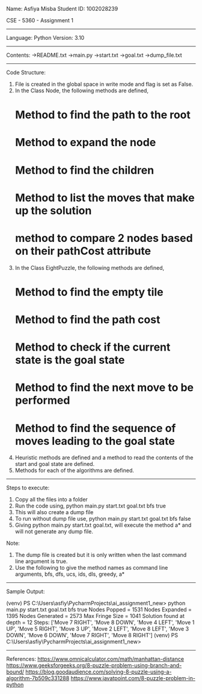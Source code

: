 Name: Asfiya Misba
Student ID: 1002028239

CSE - 5360 - Assignment 1

**********************************************************************
Language: Python
Version: 3.10

***********************************************************************
Contents:
->README.txt
->main.py
->start.txt
->goal.txt
->dump_file.txt

*********************************************************************
Code Structure:
1. File is created in the global space in write mode and flag is set as False.
2. In the Class Node, the following methods are defined, 
	# Method to find the path to the root
	# Method to expand the node
	# Method to find the children
	# Method to list the moves that make up the solution
	# method to compare 2 nodes based on their pathCost attribute
3. In the Class EightPuzzle, the following methods are defined,
	# Method to find the empty tile
	# Method to find the path cost
	# Method to check if the current state is the goal state
	# Method to find the next move to be performed
	# Method to find the sequence of moves leading to the goal state
4. Heuristic methods are defined and a method to read the contents of the start and goal state are defined.
5. Methods for each of the algorithms are defined.


***********************************************************************
Steps to execute:
1. Copy all the files into a folder
2. Run the code using,
				python main.py start.txt goal.txt bfs true
3. This will also create a dump file
4. To run without dump file use,
				python main.py start.txt goal.txt bfs false
5. Giving python main.py start.txt goal.txt, will execute the method a* and will not generate any dump file.


Note: 
1. The dump file is created but it is only written when the last command line argument is true.
2. Use the following to give the method names as command line arguments,
	bfs, dfs, ucs, ids, dls, greedy, a*



**************************************************************************
Sample Output:

(venv) PS C:\Users\asfiy\PycharmProjects\ai_assignment1_new> python main.py start.txt goal.txt bfs true
Nodes Popped =  1531
Nodes Expanded =  1395
Nodes Generated =  2573
Max Fringe Size =  1041
Solution found at depth =  12
Steps: 
['Move 7 RIGHT', 'Move 8 DOWN', 'Move 4 LEFT', 'Move 1 UP', 'Move 5 RIGHT', 'Move 3 UP', 'Move 2 LEFT', 'Move 8 LEFT', 'Move 3 DOWN', 'Move 6 DOWN', 'Move 7 RIGHT', 'Move 8 RIGHT']
(venv) PS C:\Users\asfiy\PycharmProjects\ai_assignment1_new> 


*********************************************************************************
References:
https://www.omnicalculator.com/math/manhattan-distance
https://www.geeksforgeeks.org/8-puzzle-problem-using-branch-and-bound/
https://blog.goodaudience.com/solving-8-puzzle-using-a-algorithm-7b509c331288
https://www.javatpoint.com/8-puzzle-problem-in-python

